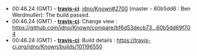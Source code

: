 * <a id="00:46.24">00:46.24 (GMT)</a> - __[travis-ci](https://github.com/travis-ci)__: <a href="https://github.com/idno/Known/issues/2700">idno/Known#2700</a> (master - 60b5dd6 : Ben Werdmuller): The build passed.
* <a id="00:46.24">00:46.24 (GMT)</a> - __[travis-ci](https://github.com/travis-ci)__: Change view : https://github.com/idno/Known/compare/bf6d53decb73...60b5dd69f704
* <a id="00:46.24">00:46.24 (GMT)</a> - __[travis-ci](https://github.com/travis-ci)__: Build details : https://travis-ci.org/idno/Known/builds/101196550
